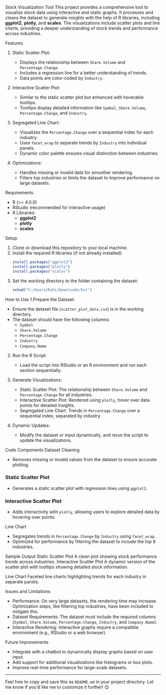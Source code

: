 
Stock Visualization Tool
This project provides a comprehensive tool to visualize stock data using interactive and static graphs. It processes and cleans the dataset to generate insights with the help of R libraries, including **ggplot2**, **plotly**, and **scales**. The visualizations include scatter plots and line charts, providing a deeper understanding of stock trends and performance across industries.

Features
1. Static Scatter Plot:
   - Displays the relationship between `Share.Volume` and `Percentage.Change`.
   - Includes a regression line for a better understanding of trends.
   - Data points are color-coded by `Industry`.

2. Interactive Scatter Plot:
   - Similar to the static scatter plot but enhanced with hoverable tooltips.
   - Tooltips display detailed information like `Symbol`, `Share.Volume`, `Percentage.Change`, and `Industry`.

3. Segregated Line Chart:
   - Visualizes the `Percentage.Change` over a sequential index for each industry.
   - Uses `facet_wrap` to separate trends by `Industry` into individual panels.
   - Dynamic color palette ensures visual distinction between industries.

4. Optimizations:
   - Handles missing or invalid data for smoother rendering.
   - Filters top industries or limits the dataset to improve performance on large datasets.

Requirements
- R (>= 4.0.0)
- RStudio (recommended for interactive usage)
- R Libraries:
  - **ggplot2**
  - **plotly**
  - **scales**

Setup
1. Clone or download this repository to your local machine.
2. Install the required R libraries (if not already installed):
   ```R
   install.packages("ggplot2")
   install.packages("plotly")
   install.packages("scales")
   ```
3. Set the working directory to the folder containing the dataset:
   ```R
   setwd("C:/Users/Ruhi/Downloads/hsl")
   ```

How to Use
1.Prepare the Dataset:
   - Ensure the dataset file (`scatter_plot_data.csv`) is in the working directory.
   - The dataset should have the following columns:
     - `Symbol`
     - `Share.Volume`
     - `Percentage.Change`
     - `Industry`
     - `Company.Name`

2. Run the R Script:
   - Load the script into RStudio or an R environment and run each section sequentially.

3. Generate Visualizations:
   - Static Scatter Plot:
     The relationship between `Share.Volume` and `Percentage.Change` for all industries.
   - Interactive Scatter Plot:
     Rendered using `plotly`, hover over data points for detailed insights.
   - Segregated Line Chart:
     Trends in `Percentage.Change` over a sequential index, separated by industry.

4. Dynamic Updates:
   - Modify the dataset or input dynamically, and rerun the script to update the visualizations.

Code Components
Dataset Cleaning
- Removes missing or invalid values from the dataset to ensure accurate plotting.

### **Static Scatter Plot**
- Generates a static scatter plot with regression lines using `ggplot2`.

### **Interactive Scatter Plot**
- Adds interactivity with `plotly`, allowing users to explore detailed data by hovering over points.

Line Chart
- Segregates trends in `Percentage.Change` by `Industry` using `facet_wrap`.
- Optimized for performance by filtering the dataset to include the top 8 industries.

Sample Output
Static Scatter Plot
A clean plot showing stock performance trends across industries.
Interactive Scatter Plot
A dynamic version of the scatter plot with tooltips showing detailed stock information.

Line Chart
Faceted line charts highlighting trends for each industry in separate panels.

Issues and Limitations
- Performance: On very large datasets, the rendering time may increase. Optimization steps, like filtering top industries, have been included to mitigate this.
- Dataset Requirements: The dataset must include the required columns (`Symbol`, `Share.Volume`, `Percentage.Change`, `Industry`, and `Company.Name`).
- Interactive Rendering: Interactive graphs require a compatible environment (e.g., RStudio or a web browser).

Future Improvements
- Integrate with a chatbot to dynamically display graphs based on user input.
- Add support for additional visualizations like histograms or box plots.
- Improve real-time performance for large-scale datasets.

---

Feel free to copy and save this as `README.md` in your project directory. Let me know if you'd like me to customize it further! 😊
